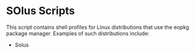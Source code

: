 # SOlus Scripts
This script contains shell profiles for Linux distributions that use the eopkg package manager. Examples of such distributions include:

* Solus
